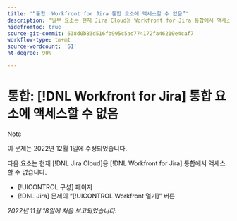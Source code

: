 ```yaml
---
title: '“통합: Workfront for Jira 통합 요소에 액세스할 수 없음”'
description: “일부 요소는 현재 Jira Cloud용 Workfront for Jira 통합에서 액세스할 수 없습니다.”
hidefromtoc: true
source-git-commit: 638d0b83d516fb995c5ad774172fa46210e4caf7
workflow-type: tm+mt
source-wordcount: '61'
ht-degree: 90%

---
```



# 통합: [!DNL Workfront for Jira] 통합 요소에 액세스할 수 없음

>[!NOTE]
>
>이 문제는 2022년 12월 1일에 수정되었습니다.

다음 요소는 현재 [!DNL Jira Cloud]용 [!DNL Workfront for Jira] 통합에서 액세스할 수 없습니다.

* [!UICONTROL 구성] 페이지
* [!DNL Jira] 문제의 “[!UICONTROL Workfront 열기]” 버튼

_2022년 11월 18일에 처음 보고되었습니다._

